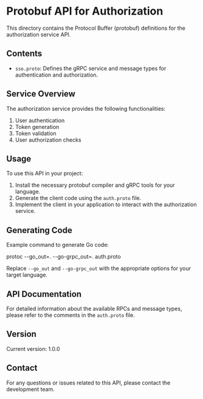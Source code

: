 
# Protobuf API for Authorization

This directory contains the Protocol Buffer (protobuf) definitions for the authorization service API.

## Contents

- `sso.proto`: Defines the gRPC service and message types for authentication and authorization.

## Service Overview

The authorization service provides the following functionalities:

1. User authentication
2. Token generation
3. Token validation
4. User authorization checks

## Usage

To use this API in your project:

1. Install the necessary protobuf compiler and gRPC tools for your language.
2. Generate the client code using the `auth.proto` file.
3. Implement the client in your application to interact with the authorization service.

## Generating Code

Example command to generate Go code:


protoc --go_out=. --go-grpc_out=. auth.proto


Replace `--go_out` and `--go-grpc_out` with the appropriate options for your target language.

## API Documentation

For detailed information about the available RPCs and message types, please refer to the comments in the `auth.proto` file.

## Version

Current version: 1.0.0

## Contact

For any questions or issues related to this API, please contact the development team.
